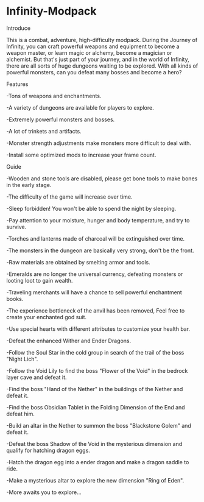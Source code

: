 # Infinity-Modpack
 
Introduce

This is a combat, adventure, high-difficulty modpack. During the Journey of Infinity, you can craft powerful weapons and equipment to become a weapon master, or learn magic or alchemy, become a magician or alchemist. But that's just part of your journey, and in the world of Infinity, there are all sorts of huge dungeons waiting to be explored. With all kinds of powerful monsters, can you defeat many bosses and become a hero? 

Features

-Tons of weapons and enchantments.

-A variety of dungeons are available for players to explore.

-Extremely powerful monsters and bosses.

-A lot of trinkets and artifacts.

-Monster strength adjustments make monsters more difficult to deal with.

-Install some optimized mods to increase your frame count.

Guide

-Wooden and stone tools are disabled, please get bone tools to make bones in the early stage.

-The difficulty of the game will increase over time.

-Sleep forbidden! You won't be able to spend the night by sleeping.

-Pay attention to your moisture, hunger and body temperature, and try to survive.

-Torches and lanterns made of charcoal will be extinguished over time.

-The monsters in the dungeon are basically very strong, don't be the front.

-Raw materials are obtained by smelting armor and tools.

-Emeralds are no longer the universal currency, defeating monsters or looting loot to gain wealth.

-Traveling merchants will have a chance to sell powerful enchantment books.

-The experience bottleneck of the anvil has been removed, Feel free to create your enchanted god suit.

-Use special hearts with different attributes to customize your health bar.

-Defeat the enhanced Wither and Ender Dragons.

-Follow the Soul Star in the cold group in search of the trail of the boss "Night Lich".

-Follow the Void Lily to find the boss "Flower of the Void" in the bedrock layer cave and defeat it.

-Find the boss "Hand of the Nether" in the buildings of the Nether and defeat it.

-Find the boss Obsidian Tablet in the Folding Dimension of the End and defeat him.

-Build an altar in the Nether to summon the boss "Blackstone Golem" and defeat it.

-Defeat the boss Shadow of the Void in the mysterious dimension and qualify for hatching dragon eggs.

-Hatch the dragon egg into a ender dragon and make a dragon saddle to ride.

-Make a mysterious altar to explore the new dimension "Ring of Eden".

-More awaits you to explore...
